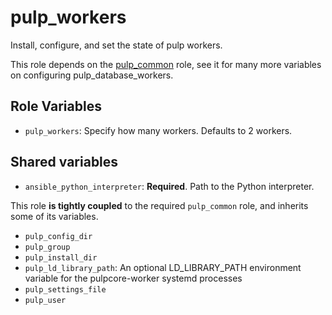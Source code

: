 pulp_workers
============

Install, configure, and set the state of pulp workers.

This role depends on the [pulp_common](../../roles/pulp_common) role, see it for many more variables on configuring pulp_database_workers.

Role Variables
--------------

* `pulp_workers`: Specify how many workers. Defaults to 2 workers.

Shared variables
----------------

* `ansible_python_interpreter`: **Required**. Path to the Python interpreter.

This role **is tightly coupled** to the required `pulp_common` role, and inherits
some of its variables.

* `pulp_config_dir`
* `pulp_group`
* `pulp_install_dir`
* `pulp_ld_library_path`: An optional LD_LIBRARY_PATH environment variable for the pulpcore-worker systemd processes
* `pulp_settings_file`
* `pulp_user`

